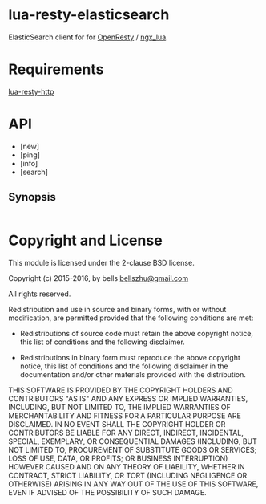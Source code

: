 # lua-resty-elasticsearch

ElasticSearch client for for [OpenResty](http://openresty.org/) / [ngx_lua](https://github.com/openresty/lua-nginx-module).

# Requirements

[lua-resty-http](https://github.com/pintsized/lua-resty-http)

# API

* [new]
* [ping]
* [info]
* [search]

## Synopsis

``` lua
```

# Copyright and License

This module is licensed under the 2-clause BSD license.

Copyright (c) 2015-2016, by bells <bellszhu@gmail.com>

All rights reserved.

Redistribution and use in source and binary forms, with or without modification, are permitted provided that the following conditions are met:

* Redistributions of source code must retain the above copyright notice, this list of conditions and the following disclaimer.

* Redistributions in binary form must reproduce the above copyright notice, this list of conditions and the following disclaimer in the documentation and/or other materials provided with the distribution.

THIS SOFTWARE IS PROVIDED BY THE COPYRIGHT HOLDERS AND CONTRIBUTORS "AS IS" AND ANY EXPRESS OR IMPLIED WARRANTIES, INCLUDING, BUT NOT LIMITED TO, THE IMPLIED WARRANTIES OF MERCHANTABILITY AND FITNESS FOR A PARTICULAR PURPOSE ARE DISCLAIMED. IN NO EVENT SHALL THE COPYRIGHT HOLDER OR CONTRIBUTORS BE LIABLE FOR ANY DIRECT, INDIRECT, INCIDENTAL, SPECIAL, EXEMPLARY, OR CONSEQUENTIAL DAMAGES (INCLUDING, BUT NOT LIMITED TO, PROCUREMENT OF SUBSTITUTE GOODS OR SERVICES; LOSS OF USE, DATA, OR PROFITS; OR BUSINESS INTERRUPTION) HOWEVER CAUSED AND ON ANY THEORY OF LIABILITY, WHETHER IN CONTRACT, STRICT LIABILITY, OR TORT (INCLUDING NEGLIGENCE OR OTHERWISE) ARISING IN ANY WAY OUT OF THE USE OF THIS SOFTWARE, EVEN IF ADVISED OF THE POSSIBILITY OF SUCH DAMAGE.
